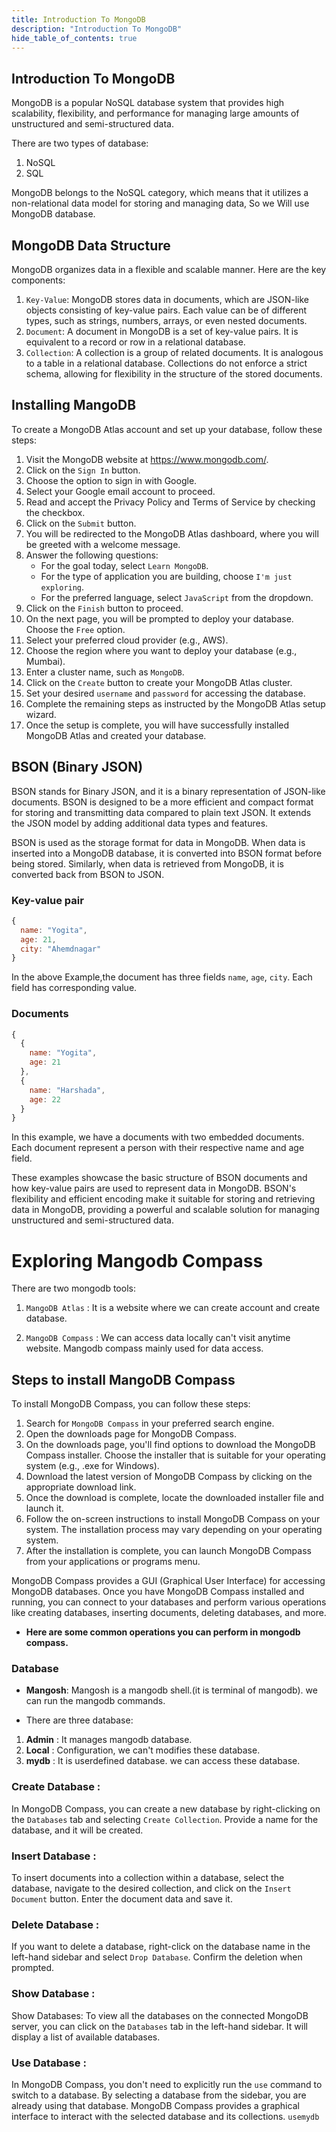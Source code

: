 ```yaml
---
title: Introduction To MongoDB
description: "Introduction To MongoDB"
hide_table_of_contents: true
---
```


## Introduction To MongoDB

MongoDB is a popular NoSQL database system that provides high scalability, flexibility, and performance for managing large amounts of unstructured and semi-structured data.

There are two types of database:

1.  NoSQL
2.  SQL

MongoDB belongs to the NoSQL category, which means that it utilizes a non-relational data model for storing and managing data, So we Will use MongoDB database.

## MongoDB Data Structure

MongoDB organizes data in a flexible and scalable manner. Here are the key components:

1. `Key-Value`: MongoDB stores data in documents, which are JSON-like objects consisting of key-value pairs. Each value can be of different types, such as strings, numbers, arrays, or even nested documents.
2. `Document`: A document in MongoDB is a set of key-value pairs. It is equivalent to a record or row in a relational database.
3. `Collection`: A collection is a group of related documents. It is analogous to a table in a relational database. Collections do not enforce a strict schema, allowing for flexibility in the structure of the stored documents.

## Installing MangoDB

To create a MongoDB Atlas account and set up your database, follow these steps:

1. Visit the MongoDB website at https://www.mongodb.com/.
2. Click on the `Sign In` button.
3. Choose the option to sign in with Google.
4. Select your Google email account to proceed.
5. Read and accept the Privacy Policy and Terms of Service by checking the checkbox.
6. Click on the `Submit` button.
7. You will be redirected to the MongoDB Atlas dashboard, where you will be greeted with a welcome message.
8. Answer the following questions:
   - For the goal today, select `Learn MongoDB`.
   - For the type of application you are building, choose `I'm just exploring`.
   - For the preferred language, select `JavaScript` from the dropdown.
9. Click on the `Finish` button to proceed.
10. On the next page, you will be prompted to deploy your database. Choose the `Free` option.
11. Select your preferred cloud provider (e.g., AWS).
12. Choose the region where you want to deploy your database (e.g., Mumbai).
13. Enter a cluster name, such as `MongoDB`.
14. Click on the `Create` button to create your MongoDB Atlas cluster.
15. Set your desired `username` and `password` for accessing the database.
16. Complete the remaining steps as instructed by the MongoDB Atlas setup wizard.
17. Once the setup is complete, you will have successfully installed MongoDB Atlas and created your database.

## BSON (Binary JSON)

BSON stands for Binary JSON, and it is a binary representation of JSON-like documents. BSON is designed to be a more efficient and compact format for storing and transmitting data compared to plain text JSON. It extends the JSON model by adding additional data types and features.

BSON is used as the storage format for data in MongoDB. When data is inserted into a MongoDB database, it is converted into BSON format before being stored. Similarly, when data is retrieved from MongoDB, it is converted back from BSON to JSON.

### Key-value pair

```js
{
  name: "Yogita",
  age: 21,
  city: "Ahemdnagar"
}
```

In the above Example,the document has three fields `name`, `age`, `city`. Each field has corresponding value.

### Documents

```js
{
  {
    name: "Yogita",
    age: 21
  },
  {
    name: "Harshada",
    age: 22
  }
}
```

In this example, we have a documents with two embedded documents. Each document represent a person with their respective name and age field.

These examples showcase the basic structure of BSON documents and how key-value pairs are used to represent data in MongoDB. BSON's flexibility and efficient encoding make it suitable for storing and retrieving data in MongoDB, providing a powerful and scalable solution for managing unstructured and semi-structured data.

# Exploring Mangodb Compass

There are two mongodb tools:

1. `MangoDB Atlas` : It is a website where we can create account and create database.

2. `MangoDB Compass` : We can access data locally can't visit anytime website.
   Mangodb compass mainly used for data access.

## Steps to install MangoDB Compass

To install MongoDB Compass, you can follow these steps:

1. Search for `MongoDB Compass` in your preferred search engine.
2. Open the downloads page for MongoDB Compass.
3. On the downloads page, you'll find options to download the MongoDB Compass installer. Choose the installer that is suitable for your operating system (e.g., .exe for Windows).
4. Download the latest version of MongoDB Compass by clicking on the appropriate download link.
5. Once the download is complete, locate the downloaded installer file and launch it.
6. Follow the on-screen instructions to install MongoDB Compass on your system. The installation process may vary depending on your operating system.
7. After the installation is complete, you can launch MongoDB Compass from your applications or programs menu.

MongoDB Compass provides a GUI (Graphical User Interface) for accessing MongoDB databases. Once you have MongoDB Compass installed and running, you can connect to your databases and perform various operations like creating databases, inserting documents, deleting databases, and more.

- **Here are some common operations you can perform in mongodb compass.**

### Database

- **Mangosh**: Mangosh is a mangodb shell.(it is terminal of mangodb).
  we can run the mangodb commands.

- There are three database:

1. **Admin** : It manages mangodb database.
2. **Local** : Configuration, we can't modifies these database.
3. **mydb** : It is userdefined database. we can access these database.

### Create Database :

In MongoDB Compass, you can create a new database by right-clicking on the `Databases` tab and selecting `Create Collection`. Provide a name for the database, and it will be created.

### Insert Database :

To insert documents into a collection within a database, select the database, navigate to the desired collection, and click on the `Insert Document` button. Enter the document data and save it.

### Delete Database :

If you want to delete a database, right-click on the database name in the left-hand sidebar and select `Drop Database`. Confirm the deletion when prompted.

### Show Database :

Show Databases: To view all the databases on the connected MongoDB server, you can click on the `Databases` tab in the left-hand sidebar. It will display a list of available databases.

### Use Database :

In MongoDB Compass, you don't need to explicitly run the `use` command to switch to a database. By selecting a database from the sidebar, you are already using that database. MongoDB Compass provides a graphical interface to interact with the selected database and its collections.
`usemydb`

